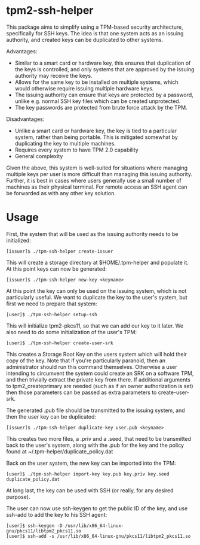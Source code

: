 tpm2-ssh-helper
===============
This package aims to simplify using a TPM-based security architecture,
specifically for SSH keys.  The idea is that one system acts as an issuing
authority, and created keys can be duplicated to other systems.

Advantages:
 * Similar to a smart card or hardware key, this ensures that duplication of
   the keys is controlled, and only systems that are approved by the issuing
   authority may receive the keys.
 * Allows for the same key to be installed on multiple systems, which would
   otherwise require issuing multiple hardware keys.
 * The issuing authority can ensure that keys are protected by a password,
   unlike e.g. normal SSH key files which can be created unprotected.
 * The key passwords are protected from brute force attack by the TPM.

Disadvantages:
 * Unlike a smart card or hardware key, the key is tied to a particular system,
   rather than being portable.  This is mitigated somewhat by duplicating the
   key to multiple machines.
 * Requires every system to have TPM 2.0 capability
 * General complexity

Given the above, this system is well-suited for situations where managing
multiple keys per user is more difficult than managing this issuing authority.
Further, it is best in cases where users generally use a small number of
machines as their physical terminal.  For remote access an SSH agent can be
forwarded as with any other key solution.

Usage
=====
First, the system that will be used as the issuing authority needs to be initialized:

    [issuer]$ ./tpm-ssh-helper create-issuer

This will create a storage directory at $HOME/.tpm-helper and populate it.  At
this point keys can now be generated:

    [issuer]$ ./tpm-ssh-helper new-key <keyname>

At this point the key can only be used on the issuing system, which is not
particularly useful.  We want to duplicate the key to the user's system, but
first we need to prepare that system:

    [user]$ ./tpm-ssh-helper setup-ssh

This will initialize tpm2-pkcs11, so that we can add our key to it later.  We
also need to do some initialization of the user's TPM:

    [user]$ ./tpm-ssh-helper create-user-srk

This creates a Storage Root Key on the users system which will hold their copy
of the key.  Note that if you're particularly paranoid, then an administrator
should run this command themselves.  Otherwise a user intending to circumvent
the system could create an SRK on a software TPM, and then trivially extract
the private key from there.  If additional arguments to tpm2\_createprimary are
needed (such as if an owner authorization is set) then those parameters can be
passed as extra parameters to create-user-srk.

The generated .pub file should be transmitted to the issuing system, and then
the user key can be duplicated:

    [issuer]$ ./tpm-ssh-helper duplicate-key user.pub <keyname>

This creates two more files, a .priv and a .seed, that need to be transmitted
back to the user's system, along with the .pub for the key and the policy found
at ~/.tpm-helper/duplicate\_policy.dat

Back on the user system, the new key can be imported into the TPM:

    [user]$ ./tpm-ssh-helper import-key key.pub key.priv key.seed duplicate_policy.dat

At long last, the key can be used with SSH (or really, for any desired
purpose).

The user can now use ssh-keygen to get the public ID of the key, and use
ssh-add to add the key to his SSH agent:

    [user]$ ssh-keygen -D /usr/lib/x86_64-linux-gnu/pkcs11/libtpm2_pkcs11.so
    [user]$ ssh-add -s /usr/lib/x86_64-linux-gnu/pkcs11/libtpm2_pkcs11.so
